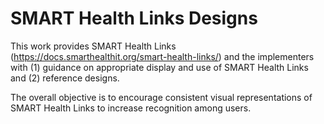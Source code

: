 # SMART Health Links Designs

This work provides SMART Health Links (https://docs.smarthealthit.org/smart-health-links/) and the implementers with (1) guidance on appropriate display and use of SMART Health Links and (2) reference designs.

The overall objective is to encourage consistent visual representations of SMART Health Links to increase recognition among users.


